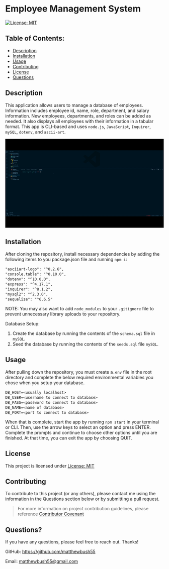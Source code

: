 # Employee Management System

[![License: MIT](https://img.shields.io/badge/License-MIT-yellow.svg)](https://opensource.org/licenses/MIT)

## Table of Contents:

- [Description](#description)
- [Installation](#installation)
- [Usage](#usage)
- [Contributing](#contributing)
- [License](#license)
- [Questions](#questions)

## Description

This application allows users to manage a database of employees. Information includes employee id, name, role, department, and salary information. New employees, departments, and roles can be added as needed. It also displays all employees with their information in a tabular format. This app is CLI-based and uses `node.js`, `JavaScript`, `Inquirer`, `mySQL`, `dotenv`, and `ascii-art`.

![Walkthrough](assets/images/Walkthrough.gif)

## Installation

After cloning the repository, install necessary dependencies by adding the following items to you package.json file and running `npm i`:

    "asciiart-logo": "^0.2.6",
    "console.table": "^0.10.0",
    "dotenv": "^10.0.0",
    "express": "^4.17.1",
    "inquirer": "^8.1.2",
    "mysql2": "^2.3.0",
    "sequelize": "^6.6.5"

NOTE: You may also want to add `node_modules` to your `.gitignore` file to prevent unnecessary library uploads to your repository.

Database Setup:

1. Create the database by running the contents of the `schema.sql` file in `mySQL`.
2. Seed the database by running the contents of the `seeds.sql` file `mySQL`.

## Usage

After pulling down the repository, you must create a`.env` file in the root directory and complete the below required environmental variables you chose when you setup your database.

    DB_HOST=<usually localhost>
    DB_USER=<username to connect to database>
    DB_PASS=<password to connect to database>
    DB_NAME=<name of database>
    DB_PORT=<port to connect to database>

When that is complete, start the app by running `npm start` in your terminal or CLI. Then, use the arrow keys to select an option and press ENTER. Complete the prompts and continue to choose other options until you are finished. At that time, you can exit the app by choosing QUIT.

## License

This project is licensed under [License: MIT](https://opensource.org/licenses/MIT)

## Contributing

To contribute to this project (or any others), please contact me using the information in the Questions section below or by submitting a pull request.

> For more information on project contribution guidelines, please reference [Contributor Covenant](https://www.contributor-covenant.org/)

## Questions?

If you have any questions, please feel free to reach out. Thanks!

GitHub: https://github.com/matthewbush55

Email: matthewbush55@gmail.com
